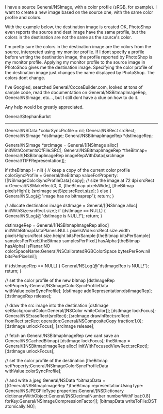 

I have a source General/NSImage, with a color profile (sRGB, for example). I want to create a new image based on the source one, with the same color profile and colors.

With the example below, the destination image is created OK, P<nowiki/>hotoShop even reports the source and dest image have the same profile, but the colors in the destination are not the same as the source's color.

I'm pretty sure the colors in the destination image are the colors from the source, interpreted using my monitor profile.
If I dont specify a profile before writing the destination image, the profile reported by P<nowiki/>hotoShop is my monitor profile. Applying my monitor profile to the source image in P<nowiki/>hotoShop gives me the destination image.
Specifying the color profile of the destination image just changes the name displayed by P<nowiki/>hotoShop. The colors dont change.

I've Googled, searched General/CocoaBuilder.com, looked at tons of sample code, read the documentation on General/NSBitmapImageRep, General/NSImage, etc..., but I still dont have a clue on how to do it.

Any help would be greatly appreciated.

General/StephanBurlot

----

    
  General/NSData              *colorSyncProfile = nil;
  General/NSRect              srcRect;
  General/NSImage             *dstImage;
  General/NSBitmapImageRep    *dstImageRep;

  General/NSImage *srcImage = General/[[NSImage alloc] initWithContentsOfFile:SRC];
  General/NSBitmapImageRep *theBitmap= General/[NSBitmapImageRep imageRepWithData:[srcImage General/TIFFRepresentation]];

  if (theBitmap != nil)
  {
    // keep a copy of the current color profile
    colorSyncProfile = General/theBitmap valueForProperty:[[NSImageColorSyncProfileData] copy];
    // size the image at 72 dpi
    srcRect = General/NSMakeRect(0, 0, [theBitmap pixelsWide], [theBitmap pixelsHigh]);
    [srcImage setSize:srcRect.size];
  }
  else
  {
    General/NSLog(@"image has no bitmaprep");
    return;
  }

  // allocate destination image
  dstImage = General/[[NSImage alloc] initWithSize:srcRect.size];
  if (dstImage == NULL)
  {
    General/NSLog(@"dstImage is NULL!");
    return;
  }

  dstImageRep  = General/[[NSBitmapImageRep alloc] 
                  initWithBitmapDataPlanes:NULL
                  pixelsWide:srcRect.size.width 
                  pixelsHigh:srcRect.size.height
                  bitsPerSample:[theBitmap bitsPerSample]
                  samplesPerPixel:[theBitmap samplesPerPixel]
                  hasAlpha:[theBitmap hasAlpha]
                  isPlanar:NO
                  colorSpaceName:General/NSCalibratedRGBColorSpace
                  bytesPerRow:nil 
                  bitsPerPixel:nil];

  if (dstImageRep == NULL)
  {
    General/NSLog(@"dstImageRep is NULL!");
    return;
  }

  // set the color profile of the new bitmap
  [dstImageRep setProperty:General/NSImageColorSyncProfileData withValue:colorSyncProfile];
  [dstImage addRepresentation:dstImageRep];
  [dstImageRep release];

  // draw the src image into the destination
  [dstImage setBackgroundColor:General/[NSColor whiteColor]];
  [dstImage lockFocus];
  General/NSEraseRect(srcRect);
  [srcImage drawInRect:srcRect fromRect:srcRect operation:General/NSCompositeCopy fraction:1.0];
  [dstImage unlockFocus];
  [srcImage release];

  // fetch an General/NSBitmapImageRep (we cant save an General/NSCachedBitmap)
  [dstImage lockFocus];
  theBitmap = General/[[NSBitmapImageRep alloc] initWithFocusedViewRect:srcRect];
  [dstImage unlockFocus];

  // set the color profile of the destination
  [theBitmap setProperty:General/NSImageColorSyncProfileData withValue:colorSyncProfile];

  // and write a jpeg
  General/NSData *bitmapData = [(General/NSBitmapImageRep *)theBitmap representationUsingType: General/NSJPEGFileType
            properties:General/[NSDictionary dictionaryWithObject:General/[NSDecimalNumber numberWithFloat:0.8] 
                                                   forKey:General/NSImageCompressionFactor]];
  [bitmapData writeToFile:DST atomically:NO];
